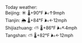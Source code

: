 Today weather:  
Beijing: ☀️ 🌡️+90°F 🌬️↑9mph  
Tianjin: 🌦 🌡️+84°F 🌬️←12mph  
Shijiazhuang: ⛅️  🌡️+86°F 🌬️↖4mph  
Tangshan: ⛅️  🌡️+82°F 🌬️←12mph  
